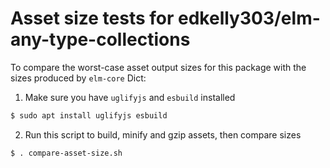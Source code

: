 # Asset size tests for edkelly303/elm-any-type-collections

To compare the worst-case asset output sizes for this package with the sizes produced by `elm-core` Dict:

1. Make sure you have `uglifyjs` and `esbuild` installed

```bash
$ sudo apt install uglifyjs esbuild
```

2. Run this script to build, minify and gzip assets, then compare sizes

```bash
$ . compare-asset-size.sh
```